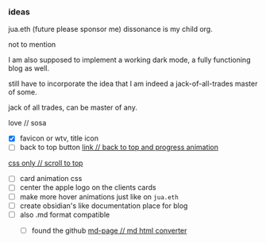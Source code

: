 ### ideas

jua.eth (future please sponsor me)
dissonance is my child org.

not to mention

I am also supposed to implement a working dark mode, a fully functioning blog as well.


still have to incorporate the idea that I am indeed a jack-of-all-trades master of some.

jack of all trades, can be master of any.

love // sosa

- [x] favicon or wtv, title icon
- [ ] back to top button [link // back to top and progress animation](https://www.freecodecamp.org/news/back-to-top-button-and-page-progressbar-with-html-css-and-js/)

[css only // scroll to top](https://dev.to/jackherizsmith/making-a-back-to-top-button-without-javascript-2ej6)


- [ ] card animation css
- [ ] center the apple logo on the clients cards
- [ ] make more hover animations just like on `jua.eth`
- [ ] create obsidian's like documentation place for blog
- [ ] also .md format compatible
  - [ ] found the github [md-page // md html converter](https://github.com/oscarmorrison/md-page)


